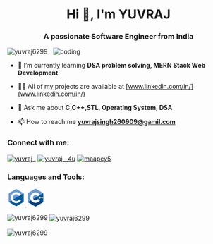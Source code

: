 <h1 align="center">Hi 👋, I'm YUVRAJ</h1>
<h3 align="center">A passionate Software Engineer from India</h3>
<img align="right" alt="coding" width="400" scr=">

<p align="left"> <img src="https://komarev.com/ghpvc/?username=yuvraj6299&label=Profile%20views&color=0e75b6&style=flat" alt="yuvraj6299" /> </p>

- 🌱 I’m currently learning **DSA problem solving, MERN Stack Web Development**

- 👨‍💻 All of my projects are available at [www.linkedin.com/in/](www.linkedin.com/in/)

- 💬 Ask me about **C,C++,STL, Operating System, DSA**

- 📫 How to reach me **yuvrajsingh260909@gamil.com**

<h3 align="left">Connect with me:</h3>
<p align="left">
<a href="https://linkedin.com/in/yuvraj ." target="blank"><img align="center" src="https://raw.githubusercontent.com/rahuldkjain/github-profile-readme-generator/master/src/images/icons/Social/linked-in-alt.svg" alt="yuvraj ." height="30" width="40" /></a>
<a href="https://instagram.com/yuvraj__4u" target="blank"><img align="center" src="https://raw.githubusercontent.com/rahuldkjain/github-profile-readme-generator/master/src/images/icons/Social/instagram.svg" alt="yuvraj__4u" height="30" width="40" /></a>
<a href="https://auth.geeksforgeeks.org/user/maapey5" target="blank"><img align="center" src="https://raw.githubusercontent.com/rahuldkjain/github-profile-readme-generator/master/src/images/icons/Social/geeks-for-geeks.svg" alt="maapey5" height="30" width="40" /></a>
</p>

<h3 align="left">Languages and Tools:</h3>
<p align="left"> <a href="https://www.cprogramming.com/" target="_blank" rel="noreferrer"> <img src="https://raw.githubusercontent.com/devicons/devicon/master/icons/c/c-original.svg" alt="c" width="40" height="40"/> </a> <a href="https://www.w3schools.com/cpp/" target="_blank" rel="noreferrer"> <img src="https://raw.githubusercontent.com/devicons/devicon/master/icons/cplusplus/cplusplus-original.svg" alt="cplusplus" width="40" height="40"/> </a> </p>

<p><img align="left" src="https://github-readme-stats.vercel.app/api/top-langs?username=yuvraj6299&show_icons=true&locale=en&layout=compact" alt="yuvraj6299" /></p>

<p>&nbsp;<img align="center" src="https://github-readme-stats.vercel.app/api?username=yuvraj6299&show_icons=true&locale=en" alt="yuvraj6299" /></p>

<p><img align="center" src="https://github-readme-streak-stats.herokuapp.com/?user=yuvraj6299&" alt="yuvraj6299" /></p>
